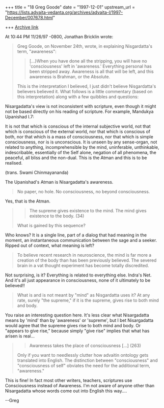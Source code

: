 +++
title = "18 Greg Goode"
date = "1997-12-01"
upstream_url = "https://lists.advaita-vedanta.org/archives/advaita-l/1997-December/007678.html"

+++
[Archive link](https://lists.advaita-vedanta.org/archives/advaita-l/1997-December/007678.html)

At 10:44 PM 11/26/97 -0800, Jonathan Bricklin wrote:
>Greg Goode, on November 24th,  wrote, in explaining Nisgardatta's term,
>"awareness":
>
>> [...}When you have done all the stripping, you will have no
>'consciousness'
>>left in 'awareness.'  Everything personal has been stripped away.
>>Awareness is all that will be left, and this awareness is Brahman, or the
>>Absolute.
>
>This is the interpretation I believed, I just didn't believe Nisgardatta's
>believers believed it.  What follows is a little commentary (based on this
>interpretation) along with a few quibbles and questions:

Nisargadatta's view is not inconsistent with scripture, even though it might
not be based directly on his reading of scripture.  For example, Mandukya
Upanishad I.7:

   It is not that which is conscious of the internal subjective
   world, not that which is conscious of the external world, nor
   that which is conscious of both, nor that which is a mass of
   consciousness, nor that which is simple consciousness, nor is
   is unconscious.  It is unseen by any sense-organ, not related
   to anything, incomprehensible by the mind, uninferable,
   unthinkable, indescribable, essentially of the Self alone,
   negation of all phenomena, the peaceful, all bliss and the
   non-dual.  This is the Atman and this is to be realised.

   (trans. Swami Chinmayananda)

The Upanishad's Atman is Nisargadatta's awareness.

>No paper, no hole.  No consciousness, no beyond consciousness.

Yes, that is the Atman.

>> The supreme gives existence to the mind.
>>The mind gives existence to the body.  (34)
>
>What is gained by this sequence?

Who knows?  It is a single line, part of a dialog that had meaning in the
moment, an instantaneous communication between the sage and a seeker.
Ripped out of context, what meaning is left?

> To believe recent research in
>neuroscience, the mind is far more a creation of the body than has been
>previously believed.  The severed brain in a vat thought experiment has
>become totally discredited.

Not surprising, is it?  Everything is related to everything else.  Indra's
Net.  And it's all just appearance in consciousness, none of it ultimately
to be believed!!

>What is and is not meant by "mind" as
>Nisgardatta uses it?  At any rate, surely "the supreme," if it is the
>supreme, gives rise to both mind and body.


You raise an interesting question here.  It's less clear what Nisargadatta
means by 'mind' than by 'awareness' or 'supreme', but I bet Nisargadatta
would agree that the supreme gives rise to both mind and body.  Or "appears
to give rise," because simply "give rise" implies that what has arisen is
real...

>>Awareness takes the place of consciousness [...]  (263)
>
>Only if you want to needlessly clutter how advaitin ontology gets
>translated into English.  The distinction between "consciousness" and
>"consciousness of self"  obviates the need for the additional term,
>"awareness."

This is fine!  In fact most other writers, teachers, scriptures use
Consciousness instead of Awareness.  I'm not aware of anyone other than
Nisargadatta whose words come out into English this way....

--Greg

